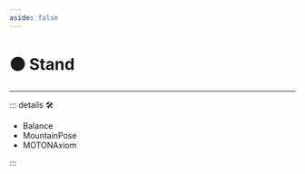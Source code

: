 ```yaml
---
aside: false
---
```

# 🟠 Stand

---

<!-- =================================================== -->
<!-- =================================================== -->
<!-- =================================================== -->
<!-- =================================================== -->
<!-- =================================================== -->
::: details 🛠

- Balance
- MountainPose
- MOTONAxiom

:::
